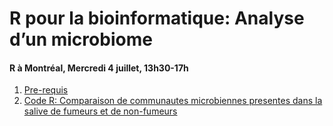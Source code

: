 <h1>R pour la bioinformatique: Analyse d’un microbiome</h1>
<h4>R à Montréal, Mercredi 4 juillet, 13h30-17h</h4>

1. [Pre-requis](https://github.com/gonzalezem/RMontreal2018/blob/master/pre_requis.md)
2. [Code R: Comparaison de communautes microbiennes presentes dans la salive de fumeurs et de non-fumeurs](https://github.com/gonzalezem/RMontreal2018/blob/master/code.md)
